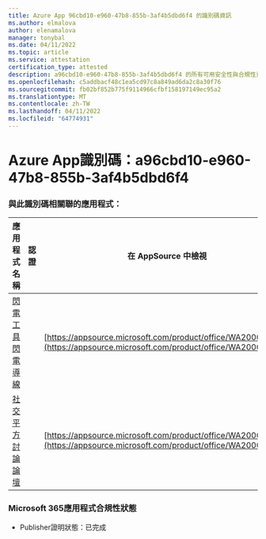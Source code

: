 ```yaml
---
title: Azure App 96cbd10-e960-47b8-855b-3af4b5dbd6f4 的識別碼資訊
ms.author: elmalova
author: elenamalova
manager: tonybal
ms.date: 04/11/2022
ms.topic: article
ms.service: attestation
certification_type: attested
description: a96cbd10-e960-47b8-855b-3af4b5dbd6f4 的所有可用安全性與合規性資訊。
ms.openlocfilehash: c5addbacf48c1ea5cd97c8a849ad6da2c8a30f76
ms.sourcegitcommit: fb02bf852b775f9114966cfbf158197149ec95a2
ms.translationtype: MT
ms.contentlocale: zh-TW
ms.lasthandoff: 04/11/2022
ms.locfileid: "64774931"
---
```

# <a name="azure-app-id-a96cbd10-e960-47b8-855b-3af4b5dbd6f4"></a>Azure App識別碼：a96cbd10-e960-47b8-855b-3af4b5dbd6f4


### <a name="apps-associated-with-this-id"></a>與此識別碼相關聯的應用程式：
| **應用程式名稱** | **認證** | **在 AppSource 中檢視** |
|--------------|---------------|-----------------------|
| [閃電工具閃電導線](../forward/WA200001926.md) |  | [https://appsource.microsoft.com/product/office/WA200001926](https://appsource.microsoft.com/product/office/WA200001926) |
| [社交平方討論論壇](../forward/WA200001925.md) |  | [https://appsource.microsoft.com/product/office/WA200001925](https://appsource.microsoft.com/product/office/WA200001925) |

### <a name="microsoft-365-app-compliance-status"></a>Microsoft 365應用程式合規性狀態
- Publisher證明狀態：已完成
